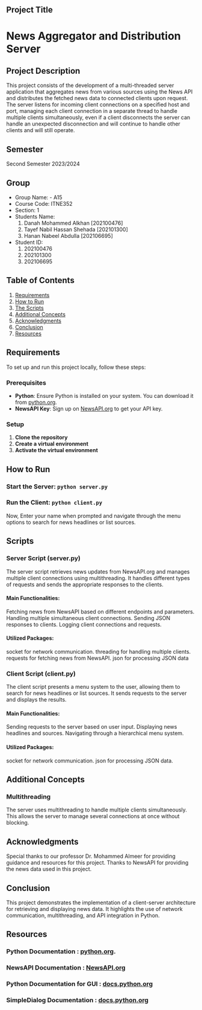 ## Project Title

# News Aggregator and Distribution Server

## Project Description

This project consists of the development of a multi-threaded server application that aggregates news from various sources using the News API and distributes the fetched news data to connected clients upon request. The server listens for incoming client connections on a specified host and port, managing each client connection in a separate thread to handle multiple clients simultaneously, even if a client disconnects the server can handle an unexpected disconnection and will continue to handle other clients and will still operate. 

## Semester
Second Semester 2023/2024

## Group

- Group Name: - A15
- Course Code: ITNE352
- Section: 1
- Students Name: 
  1. Danah Mohammed Alkhan [202100476]
  2. Tayef Nabil Hassan Shehada [202101300]
  3. Hanan Nabeel Abdulla [202106695]
- Student ID:
  1. 202100476
  2. 202101300
  3. 202106695

## Table of Contents

1. [Requirements](#requirements)
2. [How to Run](#how-to-run)
3. [The Scripts](#the-scripts)
4. [Additional Concepts](#additional-concepts)
5. [Acknowledgments](#acknowledgments)
6. [Conclusion](#conclusion)
7. [Resources](#resources)

## Requirements

To set up and run this project locally, follow these steps:

### Prerequisites

- **Python**: Ensure Python is installed on your system. You can download it from [python.org](https://www.python.org/downloads/).
- **NewsAPI Key**: Sign up on [NewsAPI.org](https://newsapi.org/) to get your API key.

### Setup

1. **Clone the repository**
2. **Create a virtual environment**
3. **Activate the virtual environment**

## How to Run

### Start the Server: `python server.py`

### Run the Client: `python client.py `

Now, Enter your name when prompted and navigate through the menu options to search for news headlines or list sources.

## Scripts

### Server Script (server.py)

The server script retrieves news updates from NewsAPI.org and manages multiple client connections using multithreading. It handles different types of requests and sends the appropriate responses to the clients.

#### Main Functionalities:

Fetching news from NewsAPI based on different endpoints and parameters.
Handling multiple simultaneous client connections.
Sending JSON responses to clients.
Logging client connections and requests.

#### Utilized Packages:

socket for network communication.
threading for handling multiple clients.
requests for fetching news from NewsAPI.
json for processing JSON data

### Client Script (client.py)

The client script presents a menu system to the user, allowing them to search for news headlines or list sources. It sends requests to the server and displays the results.

#### Main Functionalities:

Sending requests to the server based on user input.
Displaying news headlines and sources.
Navigating through a hierarchical menu system.

#### Utilized Packages:

socket for network communication.
json for processing JSON data.

## Additional Concepts
### Multithreading
The server uses multithreading to handle multiple clients simultaneously. This allows the server to manage several connections at once without blocking.

## Acknowledgments

Special thanks to our professor Dr. Mohammed Almeer for providing guidance and resources for this project.
Thanks to NewsAPI for providing the news data used in this project.

## Conclusion

This project demonstrates the implementation of a client-server architecture for retrieving and displaying news data. It highlights the use of network communication, multithreading, and API integration in Python.

## Resources

### Python Documentation : [python.org](https://www.python.org/downloads/).

### NewsAPI Documentation : [NewsAPI.org](https://newsapi.org/)

### Python Documentation for GUI : [docs.python.org](https://docs.python.org/3/library/tkinter.html)

### SimpleDialog Documentation : [docs.python.org](https://docs.python.org/3/library/dialog.html#module-tkinter.simpledialog)

